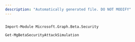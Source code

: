 ```yaml
---
description: "Automatically generated file. DO NOT MODIFY"
---
```


```powershellv2

Import-Module Microsoft.Graph.Beta.Security

Get-MgBetaSecurityAttackSimulation

```